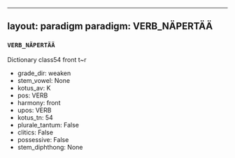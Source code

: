 
---
layout: paradigm
paradigm: VERB_NÄPERTÄÄ
---
### ` VERB_NÄPERTÄÄ `

Dictionary class54 front t~r
* grade_dir: weaken
* stem_vowel: None
* kotus_av: K
* pos: VERB
* harmony: front
* upos: VERB
* kotus_tn: 54
* plurale_tantum: False
* clitics: False
* possessive: False
* stem_diphthong: None
